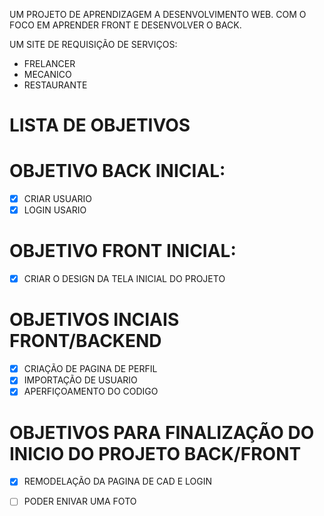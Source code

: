UM PROJETO DE APRENDIZAGEM A DESENVOLVIMENTO WEB. COM O FOCO EM APRENDER FRONT E DESENVOLVER O BACK.

UM SITE DE REQUISIÇÃO DE SERVIÇOS:
- FRELANCER
- MECANICO
- RESTAURANTE

# LISTA DE OBJETIVOS 
	
# OBJETIVO BACK INICIAL:
- [x] CRIAR USUARIO
- [x] LOGIN USARIO

# OBJETIVO  FRONT INICIAL:
- [x] CRIAR O DESIGN DA TELA INICIAL DO PROJETO


# OBJETIVOS INCIAIS FRONT/BACKEND
- [x] CRIAÇÃO DE PAGINA DE PERFIL
- [x] IMPORTAÇÃO DE USUARIO
- [x] APERFIÇOAMENTO DO CODIGO

# OBJETIVOS PARA FINALIZAÇÃO DO INICIO DO PROJETO BACK/FRONT

- [x] REMODELAÇÃO DA PAGINA DE CAD E LOGIN
- [ ] PODER ENIVAR UMA FOTO

